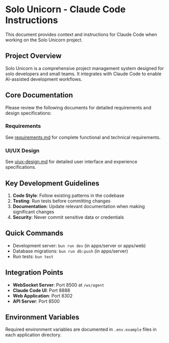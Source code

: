 # Solo Unicorn - Claude Code Instructions

This document provides context and instructions for Claude Code when working on the Solo Unicorn project.

## Project Overview

Solo Unicorn is a comprehensive project management system designed for solo developers and small teams. It integrates with Claude Code to enable AI-assisted development workflows.

## Core Documentation

Please review the following documents for detailed requirements and design specifications:

### Requirements
See [requirements.md](./docs/requirements.md) for complete functional and technical requirements.

### UI/UX Design
See [uiux-design.md](./docs/uiux-design.md) for detailed user interface and experience specifications.

## Key Development Guidelines

1. **Code Style**: Follow existing patterns in the codebase
2. **Testing**: Run tests before committing changes
3. **Documentation**: Update relevant documentation when making significant changes
4. **Security**: Never commit sensitive data or credentials

## Quick Commands

- Development server: `bun run dev` (in apps/server or apps/web)
- Database migrations: `bun run db:push` (in apps/server)
- Run tests: `bun test`

## Integration Points

- **WebSocket Server**: Port 8500 at `/ws/agent`
- **Claude Code UI**: Port 8888
- **Web Application**: Port 8302
- **API Server**: Port 8500

## Environment Variables

Required environment variables are documented in `.env.example` files in each application directory.